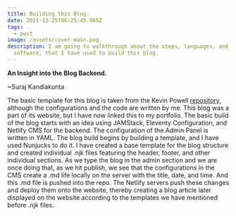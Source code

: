 ```yaml
---
title: Building this Blog.
date: 2021-12-25T06:25:45.965Z
tags:
  - post
image: /assets/cover-main.png
description: I am going to walkthrough about the steps, languages, and the
  software, that I have used to build this blog.
---
```

<!--StartFragment-->

**An Insight into the Blog Backend.**

~Suraj Kandlakunta[](https://github.com/kevin-powell/JAMStack-blog-starter)

The basic template for this blog is taken from the Kevin Powell [repository](<https://github.com/kevin-powell/JAMStack-blog-starter>), although the configurations and the code are written by me. This blog was a part of its website, but I have now linked this to my portfolio. The basic build of the blog starts with an idea using JAMStack, Eleventy Configuration, and Netlify CMS for the backend. The configuration of the Admin Panel is written in YAML. The blog build begins by building a template, and I have used Nunjucks to do it. I have created a base template for the blog structure and created individual .njk files featuring the header, footer, and other individual sections. As we type the blog in the admin section and we are once doing that, as we hit publish, we see that the configurations in the CMS create a .md life locally on the server with the title, date, and time. And this .md file is pushed into the repo. The Netlify servers push these changes and deploy them onto the website, thereby creating a blog article later displayed on the website according to the templates we have mentioned before .njk files.

<!--EndFragment-->